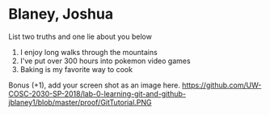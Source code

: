 # Blaney, Joshua
List two truths and one lie about you below

1. I enjoy long walks through the mountains
1. I've put over 300 hours into pokemon video games
1. Baking is my favorite way to cook


Bonus (+1), add your screen shot as an image here.
https://github.com/UW-COSC-2030-SP-2018/lab-0-learning-git-and-github-jblaney1/blob/master/proof/GitTutorial.PNG
